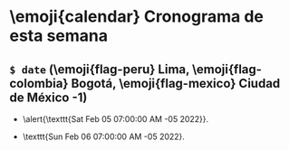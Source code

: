 # \emoji{calendar} Cronograma de esta semana

## `$ date` (\emoji{flag-peru} Lima, \emoji{flag-colombia} Bogotá, \emoji{flag-mexico} Ciudad de México -1)

- \alert{\texttt{Sat Feb 05 07:00:00 AM -05 2022}}.

- \texttt{Sun Feb 06 07:00:00 AM -05 2022}.
